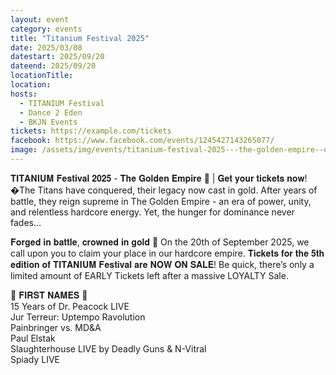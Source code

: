 ```yaml
---
layout: event
category: events
title: "Titanium Festival 2025"
date: 2025/03/08
datestart: 2025/09/20
dateend: 2025/09/20
locationTitle:
location:
hosts:
  - TITANIUM Festival
  - Dance 2 Eden
  - BKJN Events
tickets: https://example.com/tickets
facebook: https://www.facebook.com/events/1245427143265077/
image: /assets/img/events/titanium-festival-2025---the-golden-empire--official-.jpg
---
```


𝐓𝐈𝐓𝐀𝐍𝐈𝐔𝐌 𝐅𝐞𝐬𝐭𝐢𝐯𝐚𝐥 𝟐𝟎𝟐𝟓 - 𝐓𝐡𝐞 𝐆𝐨𝐥𝐝𝐞𝐧 𝐄𝐦𝐩𝐢𝐫𝐞 👑 | 𝐆𝐞𝐭 𝐲𝐨𝐮𝐫 𝐭𝐢𝐜𝐤𝐞𝐭𝐬 𝐧𝐨𝐰! �The Titans have conquered, their legacy now cast in gold. After years of battle, they reign supreme in The Golden Empire - an era of power, unity, and relentless hardcore energy. Yet, the hunger for dominance never fades…

𝐅𝐨𝐫𝐠𝐞𝐝 𝐢𝐧 𝐛𝐚𝐭𝐭𝐥𝐞, 𝐜𝐫𝐨𝐰𝐧𝐞𝐝 𝐢𝐧 𝐠𝐨𝐥𝐝 👑 On the 20th of September 2025, we call upon you to claim your place in our hardcore empire. 𝐓𝐢𝐜𝐤𝐞𝐭𝐬 𝐟𝐨𝐫 𝐭𝐡𝐞 𝟓𝐭𝐡 𝐞𝐝𝐢𝐭𝐢𝐨𝐧 𝐨𝐟 𝐓𝐈𝐓𝐀𝐍𝐈𝐔𝐌 𝐅𝐞𝐬𝐭𝐢𝐯𝐚𝐥 𝐚𝐫𝐞 𝐍𝐎𝐖 𝐎𝐍 𝐒𝐀𝐋𝐄! Be quick, there’s only a limited amount of EARLY Tickets left after a massive LOYALTY Sale.

👑 𝐅𝐈𝐑𝐒𝐓 𝐍𝐀𝐌𝐄𝐒 👑  
15 Years of Dr. Peacock LIVE  
Jur Terreur: Uptempo Ravolution  
Painbringer vs. MD&A  
Paul Elstak  
Slaughterhouse LIVE by Deadly Guns & N-Vitral  
Spiady LIVE
